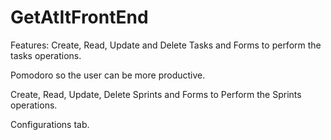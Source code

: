 # GetAtItFrontEnd

Features:
Create, Read, Update and Delete Tasks and
Forms to perform the tasks operations.

Pomodoro so the user can be more productive.

Create, Read, Update, Delete Sprints and
Forms to Perform the Sprints operations.

Configurations tab.


